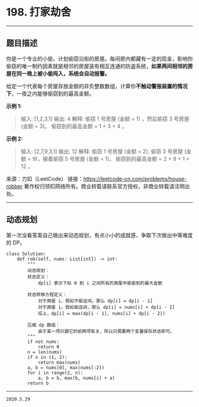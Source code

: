 # 198. 打家劫舍

---

## 题目描述

你是一个专业的小偷，计划偷窃沿街的房屋。每间房内都藏有一定的现金，影响你偷窃的唯一制约因素就是相邻的房屋装有相互连通的防盗系统，**如果两间相邻的房屋在同一晚上被小偷闯入，系统会自动报警。**

给定一个代表每个房屋存放金额的非负整数数组，计算你**不触动警报装置的情况下**，一夜之内能够偷窃到的最高金额。

**示例 1:**

> 输入: [1,2,3,1]
> 输出: 4
> 解释: 偷窃 1 号房屋 (金额 = 1) ，然后偷窃 3 号房屋 (金额 = 3)。
     偷窃到的最高金额 = 1 + 3 = 4 。

**示例 2:**

> 输入: [2,7,9,3,1]
> 输出: 12
> 解释: 偷窃 1 号房屋 (金额 = 2), 偷窃 3 号房屋 (金额 = 9)，接着偷窃 5 号房屋 (金额 = 1)。
     偷窃到的最高金额 = 2 + 9 + 1 = 12 。

来源：力扣（LeetCode）
链接：https://leetcode-cn.com/problems/house-robber
著作权归领扣网络所有。商业转载请联系官方授权，非商业转载请注明出处。

---

## 动态规划

第一次没看答案自己做出来动态规划，有点小小的成就感，争取下次做出中等难度的 DP。

```python3
class Solution:
    def rob(self, nums: List[int]) -> int:
        """
        动态规划：
        状态定义：
            dp[i] 表示下标 0 到 i 之间所有的房屋中能偷到的最大金额

        状态转移方程定义：
            对于房屋 i，假如不偷这间，那么 dp[i] = dp[i - 1]
            对于房屋 i，假如偷这间，那么 dp[i] = nums[i] + dp[i - 2]
            综上，dp[i] = max(dp[i - 1], nums[i] + dp[i - 2])
        
        压缩 dp 数组：
            由于某一项只跟它的前两项有关，所以只需要两个变量保存状态即可。
        """
        if not nums:
            return 0
        n = len(nums)
        if n in (1, 2):
            return max(nums)
        a, b = nums[0], max(nums[:2])
        for i in range(2, n):
            a, b = b, max(b, nums[i] + a)
        return b
```

---

`2020.5.29`

